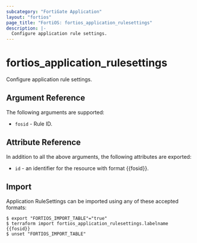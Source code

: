 ```yaml
---
subcategory: "FortiGate Application"
layout: "fortios"
page_title: "FortiOS: fortios_application_rulesettings"
description: |-
  Configure application rule settings.
---
```


# fortios_application_rulesettings
Configure application rule settings.

## Argument Reference

The following arguments are supported:

* `fosid` - Rule ID.


## Attribute Reference

In addition to all the above arguments, the following attributes are exported:
* `id` - an identifier for the resource with format {{fosid}}.

## Import

Application RuleSettings can be imported using any of these accepted formats:
```
$ export "FORTIOS_IMPORT_TABLE"="true"
$ terraform import fortios_application_rulesettings.labelname {{fosid}}
$ unset "FORTIOS_IMPORT_TABLE"
```
